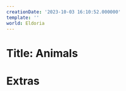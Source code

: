 ```yaml
---
creationDate: '2023-10-03 16:10:52.000000'
template: ''
world: Eldoria
---
```

# Title: Animals



# Extras

